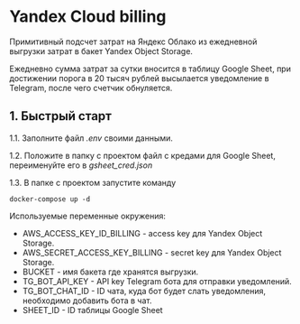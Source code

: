 # Yandex Cloud billing

Примитивный подсчет затрат на Яндекс Облако из ежедневной выгрузки затрат в
бакет Yandex Object Storage.

Ежедневно сумма затрат за сутки вносится в таблицу Google Sheet, при
достижении порога в 20 тысяч рублей высылается уведомление в Telegram, после
чего счетчик обнуляется.

## 1. Быстрый старт

1.1. Заполните файл *.env* своими данными.

1.2. Положите в папку с проектом файл с кредами для Google Sheet, переименуйте
его в *gsheet_cred.json*

1.3. В папке с проектом запустите команду
```shell
docker-compose up -d
```

Используемые переменные окружения:

- AWS_ACCESS_KEY_ID_BILLING - access key для Yandex Object Storage.
- AWS_SECRET_ACCESS_KEY_BILLING - secret key для Yandex Object Storage.
- BUCKET - имя бакета где хранятся выгрузки.
- TG_BOT_API_KEY - API key Telegram бота для отправки уведомлений.
- TG_BOT_CHAT_ID - ID чата, куда бот будет слать уведомления, необходимо
добавить бота в чат.
- SHEET_ID - ID таблицы Google Sheet